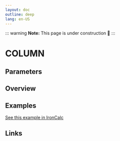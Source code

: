 ```yaml
---
layout: doc
outline: deep
lang: en-US
---
```


::: warning
**Note:** This page is under construction 🚧
:::

# COLUMN

## Parameters

## Overview

## Examples

[See this example in IronCalc](https://app.ironcalc.com/?filename=column)

## Links